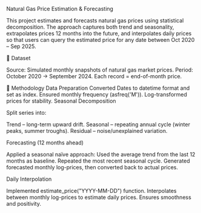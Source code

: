 Natural Gas Price Estimation & Forecasting

This project estimates and forecasts natural gas prices using statistical decomposition.
The approach captures both trend and seasonality, extrapolates prices 12 months into the future, and interpolates daily prices so that users can query the estimated price for any date between Oct 2020 – Sep 2025.

🔹 Dataset

Source: Simulated monthly snapshots of natural gas market prices.
Period: October 2020 → September 2024.
Each record = end-of-month price.

🔹 Methodology
Data Preparation
Converted Dates to datetime format and set as index.
Ensured monthly frequency (asfreq('M')).
Log-transformed prices for stability.
Seasonal Decomposition

Split series into:

Trend – long-term upward drift.
Seasonal – repeating annual cycle (winter peaks, summer troughs).
Residual – noise/unexplained variation.

Forecasting (12 months ahead)

Applied a seasonal naïve approach:
Used the average trend from the last 12 months as baseline.
Repeated the most recent seasonal cycle.
Generated forecasted monthly log-prices, then converted back to actual prices.

Daily Interpolation

Implemented estimate_price("YYYY-MM-DD") function.
Interpolates between monthly log-prices to estimate daily prices.
Ensures smoothness and positivity.
